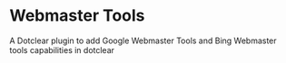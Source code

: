 # Webmaster Tools

A Dotclear plugin to add Google Webmaster Tools and Bing Webmaster tools capabilities in dotclear


